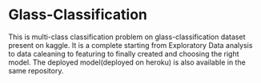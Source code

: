 # Glass-Classification
This is  multi-class classification problem on glass-classification dataset present on kaggle. 
It is a complete starting from Exploratory Data analysis to data caleaning to featuring to finally created and choosing the right model.
The deployed model(deployed on heroku) is also available in the same repository.


